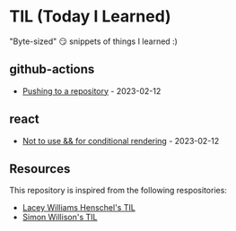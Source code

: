# TIL (Today I Learned)

"Byte-sized" 😏 snippets of things I learned :)

<!-- index starts -->
## github-actions

* [Pushing to a repository](https://github.com/CuriousLearner/til/blob/main/github-actions/push-to-repo.md) - 2023-02-12

## react

* [Not to use && for conditional rendering](https://github.com/CuriousLearner/til/blob/main/react/conditional-rendering.md) - 2023-02-12
<!-- index ends -->

## Resources

This repository is inspired from the following respositories:

- [Lacey Williams Henschel's TIL](https://github.com/williln/til)
- [Simon Willison's TIL](https://github.com/simonw/til)

